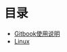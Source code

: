 # 目录

* [Gitbook使用说明](README.md)
* [Linux](README.md)
<!--stackedit_data:
eyJoaXN0b3J5IjpbMTMwNjIyMDk1MywyMDgyNDk3NTEsMjE0Mz
A0ODEyN119
-->